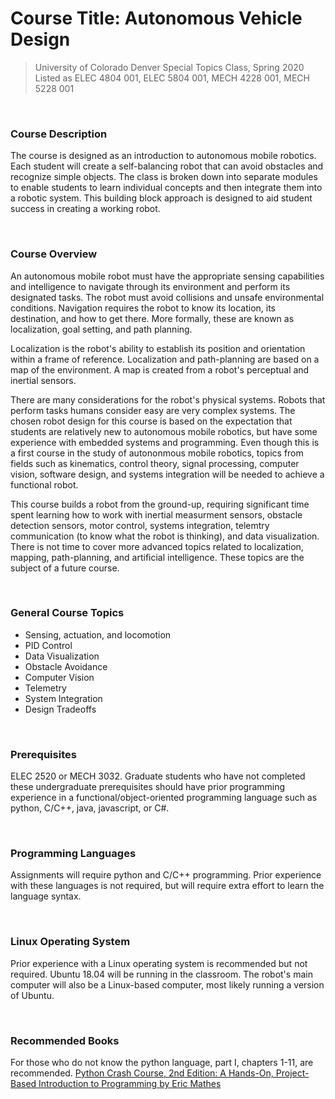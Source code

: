# Course Title: Autonomous Vehicle Design
> University of Colorado Denver Special Topics Class, Spring 2020 <br>
> Listed as ELEC 4804 001, ELEC 5804 001, MECH 4228 001, MECH 5228 001

<br>

### Course Description
The course is designed as an introduction to autonomous mobile robotics. Each student will create a self-balancing robot that can avoid obstacles and recognize simple objects. The class is broken down into separate modules to enable students to learn individual concepts and then integrate them into a robotic system. This building block approach is designed to aid student success in creating a working robot.

<br>

### Course Overview

An autonomous mobile robot must have the appropriate sensing capabilities and intelligence to navigate through its environment and perform its designated tasks. The robot must avoid collisions and unsafe environmental conditions. Navigation requires the robot to know its location, its destination, and how to get there. More formally, these are known as localization, goal setting, and path planning. 

Localization is the robot's ability to establish its position and orientation within a frame of reference. Localization and path-planning are based on a map of the environment. A map is created from a robot's perceptual and inertial sensors. 

There are many considerations for the robot's physical systems. Robots that perform tasks humans consider easy are very complex systems. The chosen robot design for this course is based on the expectation that students are relatively new to autonomous mobile robotics, but have some experience with embedded systems and programming. Even though this is a first course in the study of autononmous mobile robotics, topics from fields such as kinematics, control theory, signal processing, computer vision, software design, and systems integration will be needed to achieve a functional robot.

This course builds a robot from the ground-up, requiring significant time spent learning how to work with inertial measurment sensors, obstacle detection sensors, motor control, systems integration, telemtry communication (to know what the robot is thinking), and data visualization. There is not time to cover more advanced topics related to localization, mapping, path-planning, and artificial intelligence. These topics are the subject of a future course.

<br>

### General Course Topics

- Sensing, actuation, and locomotion
- PID Control
- Data Visualization
- Obstacle Avoidance
- Computer Vision 
- Telemetry
- System Integration
- Design Tradeoffs

<br>

### Prerequisites
ELEC 2520 or MECH 3032. Graduate students who have not completed these undergraduate prerequisites should have prior programming experience in a functional/object-oriented programming language such as python, C/C++, java, javascript, or C#.

<br>

### Programming Languages
Assignments will require python and C/C++ programming. Prior experience with these languages is not required, but will require extra effort to learn the language syntax.

<br>

### Linux Operating System
Prior experience with a Linux operating system is recommended but not required. Ubuntu 18.04 will be running in the classroom. The robot's main computer will also be a Linux-based computer, most likely running a version of Ubuntu. 

<br>

### Recommended Books

For those who do not know the python language, part I, chapters 1-11, are recommended.
[Python Crash Course, 2nd Edition: A Hands-On, Project-Based Introduction to Programming by Eric Mathes]( https://www.amazon.com/Python-Crash-Course-2nd-Edition/dp/1593279280)


